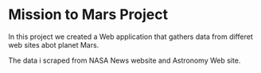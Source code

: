 # Mission to Mars Project

In this project we created a Web application that gathers data from differet web sites abot planet Mars.

The data i scraped from NASA News website and Astronomy Web site.
